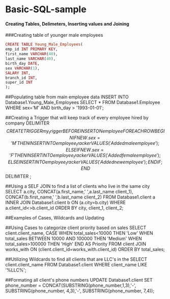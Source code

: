 # Basic-SQL-sample

#### Creating Tables, Delimeters, Inserting values and Joining

###Creating table of younger male employees
```ruby
CREATE TABLE Young_Male_Employees(
emp_id INT PRIMARY KEY,
first_name VARCHAR(40),
last_name VARCHAR(40),
birth_day DATE,
sex VARCHAR(1),
SALARY INT,
branch_id INT,
super_id INT
);
```

##Populating table from main employee data
INSERT INTO Database1.Young_Male_Employees
SELECT * FROM Database1.Employee WHERE sex='M'
AND birth_day > '1993-01-01';

##Creating a Trigger that will keep track of every employee hired by company
DELIMITER $$
CREATE
    TRIGGER my_trigger BEFORE INSERT
    ON employee 
    FOR EACH ROW BEGIN
        IF NEW.sex='M' THEN 
            INSERT INTO employee_tracker VALUES('Added male employee');
        ELSEIF NEW.sex='F' THEN
            INSERT INTO employee_tracker VALUES('Added female employee');
        ELSE 
            INSERT INTO employee_tracker VALUES('Added new employee');
        END IF;
    END$$
DELIMITER ;    

##Using a SELF JOIN to find a list of clients who live in the same city
SELECT a.city, CONCAT(a.first_name,' ',a.last_name client_1),
CONCAT(b.first_name,' ',b.last_name client_2)
FROM
Database1.client a
INNER JOIN Database1.client b ON (a.city=b.city)
WHERE a.client_id<>b.client_id
ORDER BY
city,
client_1,
client_2;



##Examples of Cases, Wildcards and Updating

##Using Cases to categorize client priority based on sales
SELECT client.client_name, 
                    CASE WHEN total_sales<10000 THEN 'Low'
                         WHEN total_sales BETWEEN 10000 AND 100000 THEN 'Medium'
                         WHEN total_sales>100000 THEN 'High' END AS Priority 
FROM client JOIN works_with ON (client.client_id=works_with.client_id)
ORDER BY total_sales;

##Utilizing Wildcards to find all clients that are LLC's in the
SELECT client.client_name
FROM Database1.client
WHERE client_name LIKE '%LLC%';

##Formating all client's phone numbers
UPDATE Database1.client
SET phone_number = CONCAT(SUBSTRING(phone_number,1,3),'-',
SUBSTRING(phone_number, 4,3),'-',
SUBSTRING(phone_number, 7,4));
